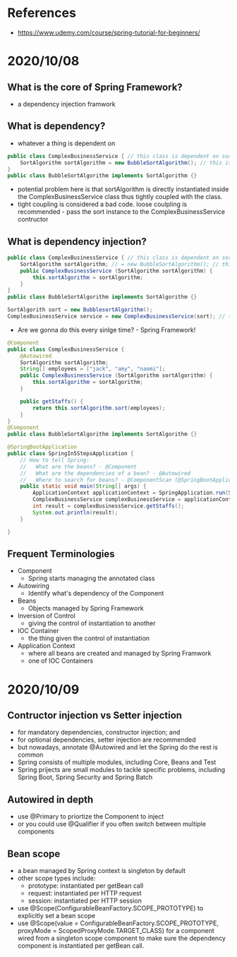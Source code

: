 # References
- https://www.udemy.com/course/spring-tutorial-for-beginners/
# 2020/10/08
## What is the core of Spring Framework?
- a dependency injection framwork
## What is dependency?
- whatever a thing is dependent on
```java
public class ComplexBusinessService { // this class is dependent on sortAlgorithm
    SortAlgorithm sortAlgorithm = new BubbleSortAlgorithm(); // this is dependency of ComplexBusinessService
}
public class BubbleSortAlgorithm implements SortAlgorithm {}
```
- potential problem here is that sortAlgorithm is directly instantiated inside the ComplexBusinessService class thus tightly coupled with the class.
- tight coupling is considered a bad code. loose coulpling is recommended - pass the sort instance to the ComplexBusinessService contructor
## What is dependency injection?
```java
public class ComplexBusinessService { // this class is dependent on sortAlgorithm
    SortAlgorithm sortAlgorithm; // = new BubbleSortAlgorithm(); // this is dependency of ComplexBusinessService
    public ComplexBusinessService (SortAlgorithm sortAlgorithm) {
        this.sortAlgorithm = sortAlgorithm; 
    }
}
public class BubbleSortAlgorithm implements SortAlgorithm {}

SortAlgorith sort = new BubblesortAlgorithm();
ComplexBusinessService service = new ComplexBusinessService(sort); // this is dependency injection
```
- Are we gonna do this every sinlge time? - Spring Framework!
```java
@Component
public class ComplexBusinessService { 
    @Autowired
    SortAlgorithm sortAlgorithm;
    String[] employees = ["jack", "amy", "naomi"];
    public ComplexBusinessService (SortAlgorithm sortAlgorithm) {
        this.sortAlgorithm = sortAlgorithm;
    }

    public getStaffs() {
        return this.sortAlgorithm.sort(employees);
    }
}
@Component
public class BubbleSortAlgorithm implements SortAlgorithm {}

@SpringBootApplication
public class SpringIn5StepsApplication {
	// How to tell Spring:
	//   What are the beans? - @Component
	//   What are the dependencies of a bean? - @Autowired
	//   Where to search for beans? - @ComponentScan (@SpringBootApplication automatically scans the package and the sub-package)
	public static void main(String[] args) {
		ApplicationContext applicationContext = SpringApplication.run(SpringIn5StepsApplication.class, args);
		ComplexBusinessService complexBusinessService = applicationContext.getBean(ComplexBusinessService.class);
		int result = complexBusinessService.getStaffs();
		System.out.println(result);
	}

}
```
## Frequent Terminologies
- Component
  - Spring starts managing the annotated class
- Autowiring
  - Identify what's dependency of the Component
- Beans
  - Objects managed by Spring Framework
- Inversion of Control
  - giving the control of instantiation to another
- IOC Container
  - the thing given the control of instantiation
- Application Context
  - where all beans are created and managed by Spring Framwork
  - one of IOC Containers

# 2020/10/09
## Contructor injection vs Setter injection
- for mandatory dependencies, constructor injection; and
- for optional dependencies, setter injection are recommended
- but nowadays, annotate @Autowired and let the Spring do the rest is common
- Spring consists of multiple modules, including Core, Beans and Test
- Spring prijects are small modules to tackle specific problems, including Spring Boot, Spring Security and Spring Batch
## Autowired in depth
- use @Primary to priortize the Component to inject
- or you could use @Qualifier if you often switch between multiple components
## Bean scope
- a bean managed by Spring context is singleton by default
- other scope types include:
  - prototype: instantiated per getBean call
  - request: instantiated per HTTP request
  - session: instantiated per HTTP session
- use @Scope(ConfigurableBeanFactory.SCOPE_PROTOTYPE) to explicitly set a bean scope
- use @Scope(value = ConfigurableBeanFactory.SCOPE_PROTOTYPE, proxyMode = ScopedProxyMode.TARGET_CLASS) for a component wired from a singleton scope component to make sure the dependency component is instantiated per getBean call.
